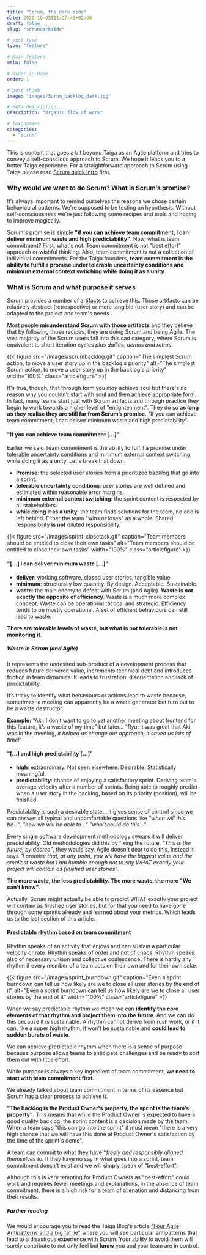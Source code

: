 ```yaml
---
title: "Scrum, the dark side"
date: 2020-10-05T11:27:41+02:00
draft: false
slug: "scrumdarkside"

# post type
type: "feature"

# Main feature
main: false

# Order in Home
order: 1

# post thumb
image: "images/Scrum_backlog_dark.jpg"

# meta description
description: "Organic flow of work"

# taxonomies
categories:
  - "scrum"
---
```


This is content that goes a bit beyond Taiga as an Agile platform and tries to convey a self-conscious approach to Scrum. We hope it leads you to a better Taiga experience. For a straightforward approach to Scrum using Taiga please read [Scrum quick intro](/features/introscrum) first.

### Why would we want to do Scrum? What is Scrum’s promise?

It’s always important to remind ourselves the reasons we chose certain behavioural patterns. We're supposed to be testing an hypothesis. Without self-consciousness we're just following some recipes and tools and hoping to improve magically. 

Scrum's promise is simple **"if you can achieve team commitment, I can deliver minimum waste and high predictability"**.
Now, what is team commitment? First, what's not. Team commitment is not "best effort" approach or wishful thinking. Also, team commitment is not a collection of individual commitments. For the Taiga founders, **team commitment is the ability to fulfill a promise under tolerable uncertainty conditions and minimum external context switching while doing it as a unity**.


### What is Scrum and what purpose it serves

Scrum provides a number of [artifacts](https://en.wikipedia.org/wiki/Scrum_(software_development)#Artifacts) to achieve this. Those artifacts can be relatively abstract (retrospective) or more tangible (user story) and can be adapted to the project and team's needs.

Most people **misunderstand Scrum with those artifacts** and they believe that by following those recipes, they are doing Scrum and being Agile. The vast majority of the Scrum users fall into this sad category, where Scrum is equivalent to short iteration cycles *plus dailies, demos and retros*. 

{{< figure src="/images/scrumbacklog.gif" caption="The simplest Scrum action, to move a user story up in the backlog's priority" alt="The simplest Scrum action, to move a user story up in the backlog's priority" width="100%" class="articlefigure" >}}

It's true, though, that through form you *may* achieve soul but there's no reason why you couldn't start with soul and then achieve appropriate form. In fact, many teams start just with Scrum artifacts and through practice they begin to work towards a higher level of "enlightenment". They do so **as long as they realise they are still far from Scrum’s promise**. "If you can achieve team commitment, I can deliver minimum waste and high predictability".


#### "If you can achieve team commitment [...]"

Earlier we said Team commitment is the ability to fulfill a promise under tolerable uncertainty conditions and minimum external context switching while doing it as a unity. Let's break that down.

- **Promise**: the selected user stories from a prioritized backlog that go into a sprint.
- **tolerable uncertainty conditions**: user stories are well defined and estimated within reasonable error margins.
- **minimum external context switching**: the sprint content is respected by all stakeholders. 
- **while doing it as a unity**: the team finds solutions for the team, no one is left behind. Either the team "wins or loses" as a whole. Shared responsibility **is not** diluted responsibility.

{{< figure src="/images/sprint_closetask.gif" caption="Team members should be entitled to close their own tasks" alt="Team members should be entitled to close their own tasks" width="100%" class="articlefigure" >}}

#### "[...] I can deliver minimum waste [...]"

- **deliver**: working software, closed user stories, tangible value.
- **minimum**: structurally low quantity. By design. Acceptable. Sustainable.
- **waste**: the main enemy to defeat with Scrum (and Agile). **Waste is not exactly the opposite of efficiency**. Waste is a much more complex concept. Waste can be operational tactical and strategic. Efficiency tends to be mostly operational. A set of efficient behaviours can still lead to waste.

**There are tolerable levels of waste, but what is not tolerable is not monitoring it**.

##### Waste in Scrum (and Agile)

It represents the undesired sub-product of a development process that reduces future delivered value, increments technical debt and introduces friction in team dynamics. It leads to frustration, disorientation and lack of predictability.

It’s tricky to identify what behaviours or actions lead to waste because, sometimes, a meeting can apparently be a waste generator but turn out to be a waste destructor.

**Example:** "Aki: I don’t want to go to yet another meeting about frontend for this feature, it’s a waste of my time" but later... "Ryu: it was great that Aki was in the meeting, *it helped us change our approach, it saved us lots of time!*"


#### "[...] and high predictability [...]"

- **high**: extraordinary. Not seen elsewhere. Desirable. Statistically meaningful.
- **predictability**: chance of enjoying a satisfactory sprint. Deriving team's average velocity after a number of sprints. Being able to roughly predict when a user story in the backlog, based on its priority (position), will be finished.

Predictability is such a desirable state... it gives sense of control since we can answer all typical and uncomfortable questions like *"when will this be...", "how we will be able to..." "who should do this..."*. 

Every single software development methodology swears it will deliver predictability. Old methodologies did this by fixing the future. *"This is the future, by decree"*, they would say. Agile doesn't dear to do this, instead it says *"I promise that, at any point, you will have the biggest value and the smallest waste but I am humble enough not to say WHAT exactly your project will contain as finished user stories"*.

**The more waste, the less predictability. The more waste, the more "We can't know".**

Actually, Scrum might actually be able to predict WHAT exactly your project will contain as finished user stories, but for that you need to have gone through some sprints already and learned about your metrics. Which leads us to the last section of this article.

#### Predictable rhythm based on team commitment

Rhythm speaks of an activity that enjoys and can sustain a particular velocity or rate. Rhythm speaks of order and not of chaos. Rhythm speaks also of necessary unison and collective coalescence. There is hardly any rhythm if every member of a team acts on their own and for their own sake. 

{{< figure src="/images/sprint_burndown.gif" caption="Even a sprint burndown can tell us how likely are we to close all user stories by the end of it" alt="Even a sprint burndown can tell us how likely are we to close all user stories by the end of it" width="100%" class="articlefigure" >}}


When we say predictable rhythm we mean we can **identify the core elements of that rhythm and project them into the future**. And we can do this because it is sustainable. A rhythm cannot derive from rush work, or if it can, like a super high rhythm, it won’t be sustainable and **could lead to sudden bursts of waste**. 

We can achieve predictable rhythm when there is a sense of purpose because purpose allows teams to anticipate challenges and be ready to sort them out with little effort.

While purpose is always a key ingredient of team commitment, **we need to start with team commitment first**.

We already talked about team commitment in terms of its essence but Scrum has a clear process to achieve it.

**"The backlog is the Product Owner's property, the sprint is the team’s property"**. This means that while the Product Owner is expected to have a good quality backlog, the sprint content is a decision made by the team. When a team says "this can go into the sprint" it must mean "there is a very high chance that we will have this done at Product Owner's satisfaction by the time of the sprint's demo".

A team can commit to what they have **freely and responsibly aligned themselves to*. If they have no say in what goes into a sprint, team commitment doesn't exist and we will simply speak of "best-effort".

Although this is very tempting for Product Owners as "best-effort" could work and requires fewer meetings and explanations, in the absence of team commitment, there is a high risk for a team of alienation and distancing from their results.


##### Further reading

We would encourage you to read the Taiga Blog's article ["Four Agile Antipatterns and a big fat lie"](https://blog.taiga.io/four-agile-antipatterns-and-a-big-fat-lie.html) where you will see particular antipatterns that lead to a disastrous experience with Scrum. Your ability to avoid them will surely contribute to not only feel but **know** you and your team are in control.

